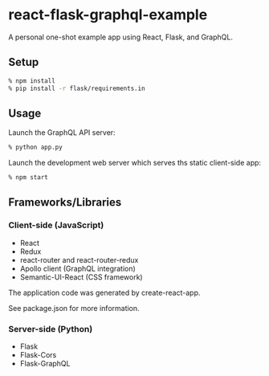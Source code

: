 react-flask-graphql-example
===========================

A personal one-shot example app using React, Flask, and GraphQL.

Setup
-----

```sh
% npm install
% pip install -r flask/requirements.in
```

Usage
-----

Launch the GraphQL API server:

```sh
% python app.py
```

Launch the development web server which serves ths static client-side app:

```sh
% npm start
```

Frameworks/Libraries
--------------------

### Client-side (JavaScript)

* React
* Redux
* react-router and react-router-redux
* Apollo client (GraphQL integration)
* Semantic-UI-React (CSS framework)

The application code was generated by create-react-app.

See package.json for more information.

### Server-side (Python)

* Flask
* Flask-Cors
* Flask-GraphQL
